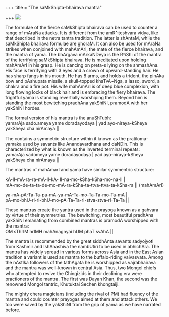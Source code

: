 +++
title = "The saMkShipta-bhairava mantra"

+++
[![](https://i0.wp.com/photos1.blogger.com/blogger/2010/410/320/kAlArI_gaHvara.jpg)](http://photos1.blogger.com/blogger/2010/410/1600/kAlArI_gaHvara.jpg)

The formulae of the fierce saMkShipta bhairava can be used to counter a
range of mAraNa attacks. It is different from the amR^iteshvara vidya,
like that described in the netra tantra tradition. The latter is
shAntaM, while the saMkShipta bhairava formulae are ghoraM. It can also
be used for mAraNa strikes when conjoined with mahAmArI, the mate of the
fierce bhairava, and the mantra of yama. The bhArgava mArkaNDeya is the
R^iShi of the mantra of the terrifying saMkShipta bhairava. He is
meditated upon holding mahAmArI in his grasp. He is dancing on preta-s
lying on the shmashAna. His face is terrifying with 3 eyes and a crown
of upward-standing hair. He has sharp fangs in his mouth. He has 8 arms,
and holds a trident, the pinAka bow and pAshupata missile, a
skull-topped khaTvA\~Nga, a lasso, sword, a chakra and a fire pot. His
wife mahAmArI is of deep blue complexion, with long flowing locks of
black hair and is embracing the fiery bhairava. The frightful yama is
standing revertially worshiping them. Beyond him is standing the most
bewitching pradhAna yakShiNI, pramodA with her yakShiNI hordes.

The formal version of his mantra is the anuShTubh:  
yamarAja sado.ameya yame doradayodaya | yad ayo-niraya-kSheya yakSheya
cha nirAmaya ||

The contains a symmetric structure within it known as the
pratiloma-yamaka used by savants like Anandavardhana and daNDin. This is
characterized by what is known as the inverted terminal repeats:  
yamarAja sadomeya yame doradayodaya | yad ayo-niraya-kSheya yakSheya cha
nirAmaya ||

The mantras of mahAmarI and yama have similar symmentric structure:

kA-lI-mA-ra-ra-mA-lI-kA- lI-na-mo-kSha-kSha-mo-na-lI |  
mA-mo-de-ta-ta-de-mo-mA-ra-kSha-ta-ttva-ttva-ta-kSha-ra || (mahAmArI)

ya-mA-pA-Ta-Ta-pa-mA-ya-mA-Ta-mo-Ta-Ta-mo-Ta-mA |  
pA-mo-bhU-ri-ri-bhU-mo-pA-Ta-Ta-rI-stva-stva-rI-Ta-Ta ||  
  
These mantras create the yantra used in the prayoga known as a gahvara
by virtue of their symmetries. The bewitching, most beautiful pradhAna
yakShiNI emanating from combined mantras is pramodA worshipped with the
mantra:  
OM sThrIM hrIMH mahAnagnyai hUM phaT svAhA ||

The mantra is recommended by the great siddhAnta savants sadyojyotI from
Kashmir and IshAnashiva the nambUtiri to be used in abhichAra. The
mantra has widely spread in various forms across Asia and in the East
Asian tradition a variant is used as mantra to the buffalo-riding
vaivasvata. Among the nAstIka followers of the tathAgata he is
worshipped as vajrabhairava and the mantra was well-known in central
Asia. Thus, two Mongol chiefs who attempted to revive the Chingizids in
their declining era were practioners of the mantra. The first was Dayan
Khan, the second was the renowned Mongol tantric, Khutuktai Sechen
khongtaiji.

The mighty chera magicians (including the rival of PM) had fluency of
the mantra and could counter prayogas aimed at them and attack others.
We too were saved by the yakShiNI from the grip of yama as we have
narrated before.
